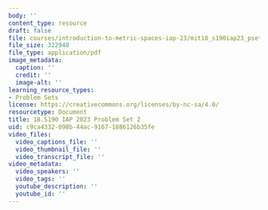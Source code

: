 ```yaml
---
body: ''
content_type: resource
draft: false
file: courses/introduction-to-metric-spaces-iap-23/mit18_s190iap23_pset2.pdf
file_size: 322948
file_type: application/pdf
image_metadata:
  caption: ''
  credit: ''
  image-alt: ''
learning_resource_types:
- Problem Sets
license: https://creativecommons.org/licenses/by-nc-sa/4.0/
resourcetype: Document
title: 18.S190 IAP 2023 Problem Set 2
uid: c9ca4332-098b-44ac-9167-1886126b35fe
video_files:
  video_captions_file: ''
  video_thumbnail_file: ''
  video_transcript_file: ''
video_metadata:
  video_speakers: ''
  video_tags: ''
  youtube_description: ''
  youtube_id: ''
---
```

